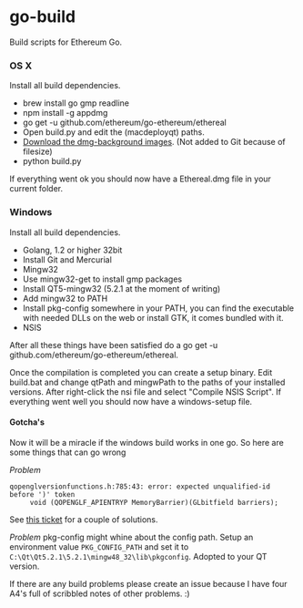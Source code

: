 go-build
========

Build scripts for Ethereum Go.

### OS X
Install all build dependencies.

* brew install go gmp readline
* npm install -g appdmg
* go get -u github.com/ethereum/go-ethereum/ethereal
* Open build.py and edit the (macdeployqt) paths.
* [Download the dmg-background images](https://dl.dropboxusercontent.com/u/374/Ethereum/ethereal-images.zip). (Not added to Git because of filesize)
* python build.py

If everything went ok you should now have a Ethereal.dmg file in your current folder.

### Windows

Install all build dependencies.

* Golang, 1.2 or higher 32bit
* Install Git and Mercurial
* Mingw32
* Use mingw32-get to install gmp packages
* Install QT5-mingw32 (5.2.1 at the moment of writing)
* Add mingw32 to PATH
* Install pkg-config somewhere in your PATH, you can find the executable with needed DLLs on the web or install GTK, it comes bundled with it.
* NSIS

After all these things have been satisfied do a go get -u github.com/ethereum/go-ethereum/ethereal.

Once the compilation is completed you can create a setup binary. Edit build.bat and change qtPath and mingwPath to the paths of your installed versions. After right-click the nsi file and select "Compile NSIS Script". If everything went well you should now have a windows-setup file.


#### Gotcha's

Now it will be a miracle if the windows build works in one go. So here are some things that can go wrong

*Problem*
```
qopenglversionfunctions.h:785:43: error: expected unqualified-id before ')' token
     void (QOPENGLF_APIENTRYP MemoryBarrier)(GLbitfield barriers);
```

See [this ticket](https://github.com/go-qml/qml/issues/56) for a couple of solutions.

*Problem*
pkg-config might whine about the config path. Setup an environment value `PKG_CONFIG_PATH` and set it to `C:\Qt\Qt5.2.1\5.2.1\mingw48_32\lib\pkgconfig`. Adopted to your QT version.

If there are any build problems please create an issue because I have four A4's full of scribbled notes of other problems. :)
